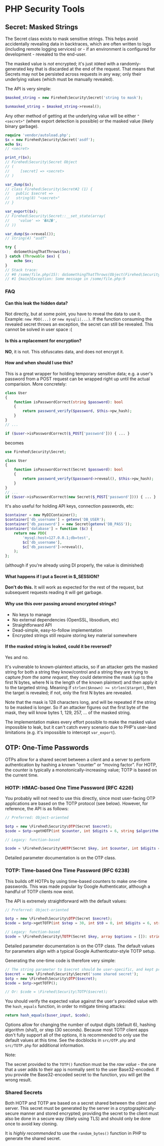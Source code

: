 # PHP Security Tools

## Secret: Masked Strings

The Secret class exists to mask sensitive strings.
This helps avoid accidentally revealing data in backtraces, which are often written to logs (including remote logging services) or - if an environment is configured for development - revealed to the end-user.

The masked value is *not* encrypted; it's just `XOR`ed with a randomly-generated key that is discarded at the end of the request.
That means that Secrets may not be persisted across requests in any way; only their underlying values (which must be manually revealed).

The API is very simple:

```php
$masked_string = new Firehed\Security\Secret('string to mask');

$unmasked_string = $masked_string->reveal();
```

Any other method of getting at the underlying value will be either `"<secret>"` (where export detection is possible) or the masked value (likely binary garbage).

```php
require 'vendor/autoload.php';
$x = new Firehed\Security\Secret('asdf');
echo $x;
// <secret>

print_r($x);
// Firehed\Security\Secret Object
// (
//     [secret] => <secret>
// )

var_dump($x);
// class Firehed\Security\Secret#2 (1) {
//   public $secret =>
//   string(8) "<secret>"
// }

var_export($x);
// Firehed\Security\Secret::__set_state(array(
//    'value' => '�AZ�',
// ))

var_dump($x->reveal());
// string(4) "asdf"

try {
    doSomethingThatThrows($x);
} catch (Throwable $ex) {
    echo $ex;
}
// Stack trace:
// #0 /some/file.php(15): doSomethingThatThrows(Object(Firehed\Security\Secret))
// #1 {main}Exception: Some message in /some/file.php:9
```

### FAQ

#### Can this leak the hidden data?
Not directly, but at some point, you have to reveal the data to use it.
Example: `new PDO(...)` or `new mysqli(...)`.
If the function consuming the revealed secret throws an exception, the secret can still be revealed.
This cannot be solved in user space :(

#### Is this a replacement for encryption?
**NO**, it is not.
This obfuscates data, and does not encrypt it.

#### How and when should I use this?

This is a great wrapper for holding temporary sensitive data; e.g. a user's password from a POST request can be wrapped right up until the actual comparision.
More concretely:

```php
class User
{
    function isPasswordCorrect(string $password): bool
    {
        return password_verify($password, $this->pw_hash);
    }
}
// ...

if ($user->isPasswordCorrect($_POST['password'])) { ... }
```

becomes

```php
use Firehed\Security\Secret;

class User
{
    function isPasswordCorrect(Secret $password): bool
    {
        return password_verify($password->reveal(), $this->pw_hash);
    }
}
// ...
if ($user->isPasswordCorrect(new Secret($_POST['password']))) { ... }
```

It's also useful for holding API keys, connection passwords, etc:

```php
$container = new MyDIContainer();
$container['db_username'] = getenv('DB_USER');
$container['db_password'] = new Secret(getenv('DB_PASS'));
$container['database'] = function ($c) {
    return new PDO(
        'mysql:host=127.0.0.1;db=test',
        $c['db_username'],
        $c['db_password']->reveal(),
    );
};
```

(although if you're already using DI properly, the value is diminished)


#### What happens if I put a Secret in $_SESSION?
**Don't do this.**
It will work as expected for the rest of the request, but subsequent requests reading it will get garbage.

#### Why use this over passing around encrypted strings?
* No keys to manage
* No external dependencies (OpenSSL, libsodium, etc)
* Straightforward API
* Dead-simple, easy-to-follow implementation
* Encrypted strings still require storing key material somewhere

#### If the masked string is leaked, could it be reversed?
Yes and no.

It's vulnerable to known-plaintext attacks, so if an attacker gets the masked string for both a string they know/control and a string they are trying to capture *from the same request*, they could determine the mask (up to the first N bytes, where N is the length of the known plaintext) and then apply it to the targeted string.
Meaning if `strlen($known) >= strlen($target)`, then the target is revealed; if not, only the first N bytes are revealed.

Note that the mask is 128 characters long, and will be repeated if the string to be masked is longer.
So if an attacker figures out the first byte of the mask, they will know bytes 1, 129, 257, ... of the masked string.

The implementation makes every effort possible to make the masked value impossible to leak, but it can't catch every scenario due to PHP's user-land limitations (e.g. it's impossible to intercept `var_export`).

## OTP: One-Time Passwords

OTPs allow for a shared secret between a client and a server to perform authentication by hashing a known "counter" or "moving factor".
For HOTP, the counter is typically a monotonically-increasing value; TOTP is based on the current time.

### HOTP: HMAC-based One Time Password (RFC 4226)

You probably will not need to use this directly, since most user-facing OTP applications are based on the TOTP protocol (see below).
However, for reference, the API is as follows:

```php
// Preferred: Object-oriented

$otp = new \Firehed\Security\OTP(Secret $secret);
$code = $otp->getHOTP(int $counter, int $digits = 6, string $algorithm = OTP::ALGORITHM_SHA1);

// Legacy: function-based

$code = \Firehed\Security\HOTP(Secret $key, int $counter, int $digits = 6, string $algorithm = 'sha1');
```

Detailed parameter documentation is on the OTP class.

### TOTP: Time-based One Time Password (RFC 6238)

This builds off HOTPs by using time-based counters to make one-time passwords.
This was made popular by Google Authenticator, although a handful of TOTP clients now exist.

The API is extremely straightforward with the default values:

```php
// Preferred: Object-oriented

$otp = new \Firehed\Security\OTP(Secret $secret);
$code = $otp->getTOTP(int $step = 30, int $t0 = 0, int $digits = 6, string $algorithm = OTP::ALGORITHM_SHA1);

// Legacy: function-based
$code = \Firehed\Security\TOTP(Secret $key, array $options = []): string
```

Detailed parameter documentation is on the OTP class.
The default values for parameters align with a typical Google Authenticator-style TOTP setup.

Generating the one-time code is therefore very simple:

```php
// The string parameter to $secret should be user-specific, and kept protected at rest.
$secret = new \Firehed\Security\Secret('some shared secret');
$otp = new \Firehed\Security\OTP($secret);
$code = $otp->getTOTP();

// Or: $code = \Firehed\Security\TOTP($secret);
```

You should verify the expected value against the user's provided value with the
`hash_equals` function, in order to mitigate timing attacks:

```php
return hash_equals($user_input, $code);
```

Options allow for changing the number of output digits (default 6), hashing algorithm (sha1), or step (30 seconds).
Because most TOTP client apps don't fully support all of the options, it is recommended to only use the default values at this time.
See the docblocks in `src/OTP.php` and `src/TOTP.php` for additional information.

Note:

The secret provided to the `TOTP()` function must be the *raw value* - the one that a user adds to their app is normally sent to the user Base32-encoded.
If you provide the Base32-encoded secret to the function, you will get the wrong result.

### Shared Secrets

Both HOTP and TOTP are based on a secret shared between the client and server.
This secret must be generated by the server in a cryptographically-secure manner and stored encrypted;
providing the secret to the client must also be done in a secure way (likely using TLS) and should only be done once to avoid key cloning.

It is *highly recommended* to use the `random_bytes()` function in PHP to generate the shared secret.
